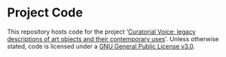 # Project Code

This repository hosts code for the project '[Curatorial Voice: legacy descriptions of art objects and their contemporary uses](https://curatorialvoice.github.io/)'. Unless otherwise stated, code is licensed under a [GNU General Public License v3.0](https://github.com/CuratorialVoice/code/blob/master/LICENSE).
